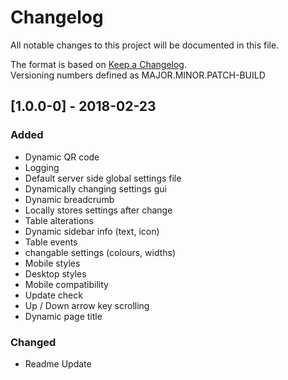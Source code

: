 # Changelog
All notable changes to this project will be documented in this file.

The format is based on [Keep a Changelog](http://keepachangelog.com/en/1.0.0/).<br>
Versioning numbers defined as MAJOR.MINOR.PATCH-BUILD

## [1.0.0-0] - 2018-02-23
### Added
- Dynamic QR code
- Logging
- Default server side global settings file
- Dynamically changing settings gui
- Dynamic breadcrumb
- Locally stores settings after change
- Table alterations
- Dynamic sidebar info (text, icon)
- Table events
- changable settings (colours, widths)
- Mobile styles
- Desktop styles
- Mobile compatibility
- Update check
- Up / Down arrow key scrolling
- Dynamic page title

### Changed
- Readme Update

